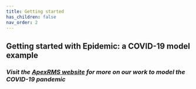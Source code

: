 ```yaml
---
title: Getting started
has_children: false
nav_order: 2
---
```


## Getting started with **Epidemic**: a COVID-19 model example
### *Visit the [ApexRMS website](https://apexrms.com/covid-19-modeling/) for more on our work to model the COVID-19 pandemic*
